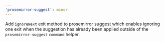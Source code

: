 ```yaml
---
'prosemirror-suggest': minor
---
```


Add `ignoreNext` exit method to prosemirror suggest which enables ignoring one exit when the suggestion has already been applied outside of the `prosemirror-suggest` `command` helper.
